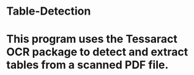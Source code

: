 # Table-Detection
# This program uses the Tessaract OCR package to detect and extract tables from a scanned PDF file.
